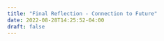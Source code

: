 ```yaml
---
title: "Final Reflection - Connection to Future"
date: 2022-08-28T14:25:52-04:00
draft: false
---
```

